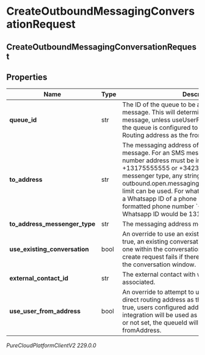 # CreateOutboundMessagingConversationRequest

## CreateOutboundMessagingConversationRequest

## Properties

|Name | Type | Description | Notes|
|------------ | ------------- | ------------- | -------------|
| **queue_id** | str | The ID of the queue to be associated with the message. This will determine the fromAddress of the message, unless useUserFromAddress is true and the queue is configured to use the agent&#39;s Direct Routing address as the fromAddress. | |
| **to_address** | str | The messaging address of the recipient of the message. For an SMS messenger type, the phone number address must be in E.164 format. E.g. +13175555555 or +34234234234.  For open messenger type, any string within the outbound.open.messaging.to.address.characters.max limit can be used. For whatsapp messenger type, use a Whatsapp ID of a phone number. E.g for a E.164 formatted phone number &#x60;+13175555555&#x60;, a Whatsapp ID would be 13175555555 | |
| **to_address_messenger_type** | str | The messaging address messenger type. | |
| **use_existing_conversation** | bool | An override to use an existing conversation.  If set to true, an existing conversation will be used if there is one within the conversation window.  If set to false, create request fails if there is a conversation within the conversation window. | [optional] |
| **external_contact_id** | str | The external contact with which the message will be associated. | [optional] |
| **use_user_from_address** | bool | An override to attempt to use the user&#39;s configured direct routing address as the fromAddress.  If set to true, users configured address with &#39;directrouting&#39; integration will be used as fromAddress.  If set to false or not set, the queueId will be used for determining fromAddress. | [optional] |



_PureCloudPlatformClientV2 229.0.0_
